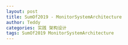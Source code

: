 ```yaml
---
layout: post
title: SumOf2019 - MonitorSystemArchitecture
author: Teddy
categories: 实践 架构设计
tags: SumOf2019 MonitorSystemArchitecture
---
```



